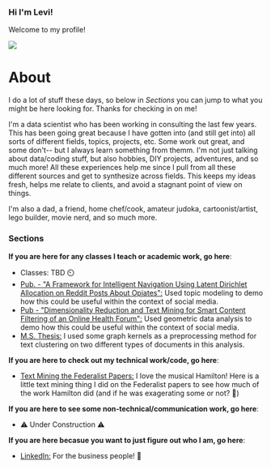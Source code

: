 ### Hi I'm Levi!

Welcome to my profile! 

![](https://media.giphy.com/media/v1.Y2lkPTc5MGI3NjExY20xZGxueTk2aDBjOXk2cGhkajcycWs3dGl3Zzh6ZGxhZTByYW1yNSZlcD12MV9naWZzX3NlYXJjaCZjdD1n/brsEO1JayBVja/giphy.gif)

# About
I do a lot of stuff these days, so below in _Sections_ you can jump to what you might be here looking for. Thanks for checking in on me! 

I'm a data scientist who has been working in consulting the last few years. This has been going great because I have gotten into (and still get into) all sorts of different fields, topics, projects, etc. Some work out great, and some don't-- but I always learn something from themm. I'm not just talking about data/coding stuff, but also hobbies, DIY projects, adventures, and so much more! All these experiences help me since I pull from all these different sources and get to synthesize across fields. This keeps my ideas fresh, helps me relate to clients, and avoid a stagnant point of view on things. 

I'm also a dad, a friend, home chef/cook, amateur judoka, cartoonist/artist, lego builder, movie nerd, and so much more. 


### Sections
**If you are here for any classes I teach or academic work, go here**:
- Classes: TBD ⏲️
- [Pub. - "A Framework for Intelligent Navigation Using Latent Dirichlet Allocation on Reddit Posts About Opiates":](https://dl.acm.org/doi/abs/10.1145/3388142.3388156) Used topic modeling to demo how this could be useful within the context of social media. 
- [Pub - "Dimensionality Reduction and Text Mining for Smart Content Filtering of an Online Health Forum":](https://ieomsociety.org/program-monterrey2021.pdf) Used geometric data analysis to demo how this could be useful within the context of social media.
- [M.S. Thesis:](https://github.com/Levi-Nicklas/GraphDocNLP) I used some graph kernels as a preprocessing method for text clustering on two different types of documents in this analysis.

**If you are here to check out my technical work/code, go here**:
- [Text Mining the Federalist Papers:](https://github.com/Levi-Nicklas/FederalistPapers/tree/main) I love the musical Hamilton! Here is a little text mining thing I did on the Federalist papers to see how much of the work Hamilton did (and if he was exagerating some or not? 🤔)

**If you are here to see some non-technical/communication work, go here**:
- ⚠️ Under Construction ⚠️

**If you are here becasue you want to just figure out who I am, go here**:
- [LinkedIn:](https://www.linkedin.com/in/levinicklas/) For the business people! 💼













